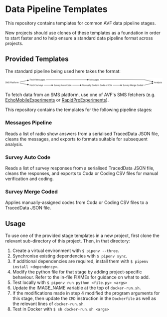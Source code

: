 # Data Pipeline Templates
This repository contains templates for common AVF data pipeline stages.

New projects should use clones of these templates as a foundation in order to start faster and to help ensure a standard 
data pipeline format across projects. 

## Provided Templates
The standard pipeline being used here takes the format:

![Pipeline Diagram](doc/pipeline-overview.png)
 
To fetch data from an SMS platform, use one of AVF's SMS fetchers (e.g. 
[EchoMobileExperiments](https://github.com/AfricasVoices/EchoMobileExperiments) or
[RapidProExperiments](https://github.com/AfricasVoices/RapidProExperiments)).

This repository contains the templates for the following pipeline stages:

### Messages Pipeline
Reads a list of radio show answers from a serialised TracedData JSON file, cleans the messages, 
and exports to formats suitable for subsequent analysis. 

### Survey Auto Code
Reads a list of survey responses from a serialised TracedData JSON file, cleans the responses, and exports to Coda or 
Coding CSV files for manual verification and coding.

### Survey Merge Coded
Applies manually-assigned codes from Coda or Coding CSV files to a TracedData JSON file.

## Usage
To use one of the provided stage templates in a new project, first clone the relevant sub-directory of this project.
Then, in that directory:

1. Create a virtual environment with `$ pipenv --three`.
2. Synchronise existing dependencies with `$ pipenv sync`.
3. If additional dependencies are required, install them with `$ pipenv install <dependency>`.
4. Modify the python file for that stage by adding project-specific behaviour. 
   Refer to the in-file FIXMEs for guidance on what to add.
1. Test locally with `$ pipenv run python <file.py> <args>`
1. Update the IMAGE_NAME variable at the top of `docker-run.sh`.
1. If the modifications made in step 4 modified the program arguments for this stage, then update the `CMD` instruction
   in the `Dockerfile` as well as the relevant lines of `docker-run.sh`. 
1. Test in Docker with `$ sh docker-run.sh <args>`
